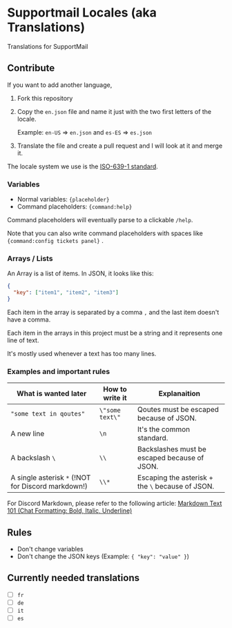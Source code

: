 # Supportmail Locales (aka Translations)

Translations for SupportMail

## Contribute

If you want to add another language,

1. Fork this repository
2. Copy the `en.json` file and name it just with the two first letters of the locale.

   Example: `en-US` => `en.json` and `es-ES` => `es.json`

3. Translate the file and create a pull request and I will look at it and merge it.

The locale system we use is the [ISO-639-1 standard](https://www.loc.gov/standards/iso639-2/php/code_list.php).

### Variables

- Normal variables: `{placeholder}`
- Command placeholders: `{command:help}`

Command placeholders will eventually parse to a clickable `/help`.

Note that you can also write command placeholders with spaces like `{command:config tickets panel}` .

### Arrays / Lists

An Array is a list of items. In JSON, it looks like this:

```json
{
  "key": ["item1", "item2", "item3"]
}
```

Each item in the array is separated by a comma `,` and the last item doesn't have a comma.

Each item in the arrays in this project must be a string and it represents one line of text.

It's mostly used whenever a text has too many lines.

### Examples and important rules

| What is wanted later                               | How to write it | Explanaition                                     |
| -------------------------------------------------- | --------------- | ------------------------------------------------ |
| `"some text in qoutes"`                            | `\"some text\"` | Qoutes must be escaped because of JSON.          |
| A new line                                         | `\n`            | It's the common standard.                        |
| A backslash `\`                                    | `\\`            | Backslashes must be escaped because of JSON.     |
| A single asterisk `*` (!NOT for Discord markdown!) | `\\*`           | Escaping the asterisk + the `\` because of JSON. |

For Discord Markdown, please refer to the following article: [Markdown Text 101 (Chat Formatting: Bold, Italic, Underline)](https://support.discord.com/hc/en-us/articles/210298617-Markdown-Text-101-Chat-Formatting-Bold-Italic-Underline)

## Rules

- Don't change variables
- Don't change the JSON keys (Example: `{ "key": "value" }`)

## Currently needed translations

- [ ] `fr`
- [ ] `de`
- [ ] `it`
- [ ] `es`
